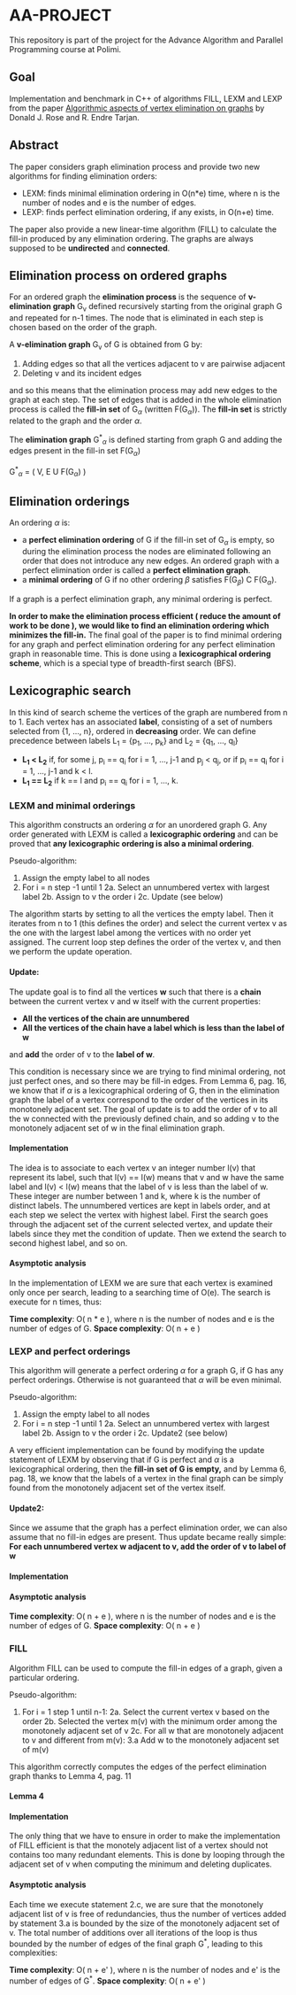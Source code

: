 # AA-PROJECT

This repository is part of the project for the  Advance Algorithm and Parallel Programming course at Polimi. 

## Goal
Implementation and benchmark in C++ of algorithms FILL, LEXM and LEXP from the paper [Algorithmic aspects of vertex elimination on graphs](https://epubs.siam.org/doi/10.1137/0205021) by Donald J. Rose and R. Endre Tarjan.

## Abstract 
The paper considers graph elimination process and provide two new algorithms for finding elimination orders: 

 - LEXM: finds minimal elimination ordering in O(n*e) time, where n is the number of nodes and e is the number of edges.
 - LEXP: finds perfect elimination ordering, if any exists, in O(n+e) time.

The paper also provide a new linear-time algorithm (FILL) to calculate the fill-in produced by any elimination ordering. 
The graphs are always supposed to be **undirected** and **connected**.

## Elimination process on ordered graphs
For an ordered graph the **elimination process** is the sequence of **v-elimination graph** G<sub>v</sub> defined recursively starting from the original graph G and repeated for n-1 times. The node that is eliminated in each step is chosen based on the order of the graph. 

A **v-elimination graph** G<sub>v</sub> of G is obtained from G by: 

 1.  Adding edges so that all the vertices adjacent to v are pairwise adjacent
 2.  Deleting v and its incident edges

and so this means that the elimination process may add new edges to the graph at each step. 
The set of edges that is added in the whole elimination process is called the **fill-in set** of G<sub>$\alpha$</sub> (written F(G<sub>$\alpha$</sub>)).
The **fill-in set** is strictly related to the graph and the order $\alpha$. 

The **elimination graph** G<sup>*</sup><sub>$\alpha$</sub> is defined starting from graph G and adding the edges present in the fill-in set F(G<sub>$\alpha$</sub>)

G<sup>*</sup><sub>$\alpha$</sub> = ( V, E U F(G<sub>$\alpha$</sub>) ) 

## Elimination orderings
An ordering $\alpha$ is:
 -  a **perfect elimination ordering** of G if the fill-in set of G<sub>$\alpha$</sub> is empty, so during the elimination process the nodes are eliminated following an order that does not introduce any new edges. An ordered graph with a perfect elimination order is called a **perfect elimination graph**.
 - a **minimal ordering** of G if no other ordering $\beta$ satisfies F(G<sub>$\beta$</sub>) C F(G<sub>$\alpha$</sub>).

If a graph is a perfect elimination graph, any minimal ordering is perfect.

**In order to make the elimination process efficient ( reduce the amount of work to be done ), we would like to find an elimination ordering which minimizes the fill-in.** 
The final goal of the paper is to find minimal ordering for any graph and perfect elimination ordering for any perfect elimination graph in reasonable time. This is done using a **lexicographical ordering scheme**, which is a special type of breadth-first search (BFS).

## Lexicographic search
In this kind of search scheme the vertices of the graph are numbered from n to 1. Each vertex has an associated **label**, consisting of a set of numbers selected from {1, ..., n}, ordered in **decreasing** order.
We can define precedence between labels L<sub>1</sub> = {p<sub>1</sub>, ..., p<sub>k</sub>} and  L<sub>2</sub> = {q<sub>1</sub>, ..., q<sub>l</sub>}

 - **L<sub>1</sub> < L<sub>2</sub>** if, for some j, p<sub>i</sub> == q<sub>i</sub> for i = 1, ..., j-1 and p<sub>j</sub> < q<sub>j</sub>, or if p<sub>i</sub> == q<sub>i</sub> for i = 1, ..., j-1  and k < l.
 - **L<sub>1</sub> == L<sub>2</sub>** if k == l and p<sub>i</sub> == q<sub>i</sub> for i = 1, ..., k.

### LEXM and minimal orderings

This algorithm constructs an ordering $\alpha$ for an unordered graph G. Any order generated with LEXM is called a **lexicographic ordering** and can be proved that **any lexicographic ordering is also a minimal ordering**.

Pseudo-algorithm: 

 1.  Assign the empty label to all nodes
 2. For i = n step -1 until 1
	 2a. Select an unnumbered vertex with largest label 
	 2b. Assign to v the order i
	 2c. Update (see below)

The algorithm starts by setting to all the vertices the empty label. Then it iterates from n to 1 (this defines the order) and select the current vertex v as the one with the largest label among the vertices with no order yet assigned. The current loop step defines the order of the vertex v, and then we perform the update operation. 

#### Update:
  The update goal is to find all the vertices **w** such that there is a **chain** between the current vertex v and w itself with the current properties: 
  

 - **All the vertices of the chain are unnumbered** 
 - **All the vertices of the chain have a label which is less than the label of w**
 
 and **add** the order of v to the **label of w**.

This condition is necessary since we are trying to find minimal ordering, not just perfect ones, and so there may be fill-in edges. From Lemma 6, pag. 16, we know that if $\alpha$ is a lexicographical ordering of G, then in the elimination graph the label of a vertex correspond to the order of the vertices in its monotonely adjacent set. The goal of update is to add the order of v to all the w connected with the previously defined chain, and so adding v to the monotonely adjacent set of w in the final elimination graph.

#### Implementation
The idea is to associate to each vertex v an integer number l(v) that represent its label, such that l(v) == l(w) means that v and w have the same label and l(v) < l(w) means that the label of v is less than the label of w. These integer are number between 1 and k, where k is the number of distinct labels.
The unnumbered vertices are kept in labels order, and at each step we select the vertex with highest label. 
First the search goes through the adjacent set of the current selected vertex, and update their labels since they met the condition of update. Then we extend the search to second highest label, and so on.

#### Asymptotic analysis
In the implementation of LEXM we are sure that each vertex is examined only once per search, leading to a searching time of O(e). The search is execute for n times, thus:

**Time complexity**: O( n * e ), where n is the number of nodes and e is the number of edges of G.
**Space complexity**: O( n + e )

### LEXP and perfect orderings
This algorithm will generate a perfect ordering $\alpha$ for a graph G, if G has any perfect orderings. Otherwise is not guaranteed that $\alpha$ will be even minimal. 

Pseudo-algorithm: 

 1.  Assign the empty label to all nodes
 2. For i = n step -1 until 1 
	 2a. Select an unnumbered vertex with largest label 
	 2b. Assign to v the order i
	 2c. Update2 (see below)

A very efficient implementation can be found by modifying the update statement of LEXM by observing that if G is perfect and $\alpha$ is a lexicographical ordering, then the **fill-in set of G is empty,** and by Lemma 6, pag. 18, we know that the labels of a vertex in the final graph can be simply found from the monotonely adjacent set of the vertex itself. 

#### Update2:
Since we assume that the graph has a perfect elimination order, we can also assume that no fill-in edges are present. Thus update became really simple: 
**For each unnumbered vertex w adjacent to v, add the order of v to label of w**

#### Implementation

#### Asymptotic analysis

**Time complexity**: O( n + e ), where n is the number of nodes and e is the number of edges of G.
**Space complexity**: O( n + e )

### FILL

Algorithm FILL can be used to compute the fill-in edges of a graph, given a particular ordering.

Pseudo-algorithm: 

 1. For i = 1 step 1 until n-1: 
	 2a. Select the current vertex v based on the order 
	 2b. Selected the vertex m(v) with the minimum order among the monotonely adjacent set of v
	 2c. For all w that are monotonely adjacent to v and different from m(v):
		 3.a Add w to the monotonely adjacent set of m(v)

This algorithm correctly computes the edges of the perfect elimination graph thanks to Lemma 4, pag. 11
#### Lemma 4


#### Implementation
The only thing that we have to ensure in order to make the implementation of FILL efficient is that the monotely adjacent list of a vertex should not contains too many redundant elements. This is done by looping through the adjacent set of v when computing the minimum and deleting duplicates.

#### Asymptotic analysis

Each time we execute statement 2.c, we are sure that the monotonely adjacent list of v is free of redundancies, thus the number of vertices added by statement 3.a is bounded by the size of the monotonely adjacent set of v. The total number of additions over all iterations of the loop is thus bounded by the number of edges of the final graph G<sup>*</sup>, leading to this complexities:

**Time complexity**: O( n + e' ), where n is the number of nodes and e' is the number of edges of G<sup>*</sup>.
**Space complexity**: O( n + e' )
